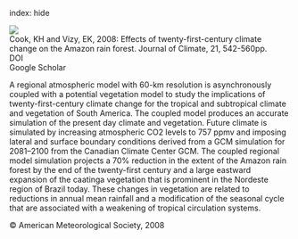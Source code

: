 index: hide

<div class="Citation">
    <div class="Citation-thumb CitationThumb-linked"  data-href="https://doi.org/10.1175/2007jcli1838.1">
      <img src="https://static.claimspace.cloud/climate-study-static/refs/thumbs/12/Cook_and_Vizy_2008-thumb.png" />
    </div>

  <div class="Citation-body">
    <div class="Citation-text">Cook, KH and Vizy, EK, 2008: Effects of twenty-first-century climate change on the Amazon rain forest. <span class="Article-journal">Journal of Climate, </span><span class="Article-volume">21, </span>542-560pp.</div>
    <div class="Citation-links">
      <div class="CitationLink" data-href="https://doi.org/10.1175/2007jcli1838.1">
        <div class="CitationLink-icon CitationLink-Doi"></div>
        <div class="CitationLink-text">DOI</div>
      </div>
      <div class="CitationLink" data-href="https://scholar.google.com/scholar?q=10.1175/2007jcli1838.1">
        <div class="CitationLink-icon CitationLink-Scholar"></div>
        <div class="CitationLink-text">Google Scholar</div>
      </div>
    </div>
  </div>
</div>

A regional atmospheric model with 60-km resolution is asynchronously coupled with a potential vegetation model to study the implications of twenty-first-century climate change for the tropical and subtropical climate and vegetation of South America. The coupled model produces an accurate simulation of the present day climate and vegetation. Future climate is simulated by increasing atmospheric CO2 levels to 757 ppmv and imposing lateral and surface boundary conditions derived from a GCM simulation for 2081–2100 from the Canadian Climate Center GCM. The coupled regional model simulation projects a 70% reduction in the extent of the Amazon rain forest by the end of the twenty-first century and a large eastward expansion of the caatinga vegetation that is prominent in the Nordeste region of Brazil today. These changes in vegetation are related to reductions in annual mean rainfall and a modification of the seasonal cycle that are associated with a weakening of tropical circulation systems.

<div class="Citation-copy">
&copy; American Meteorological Society, 2008
</div>